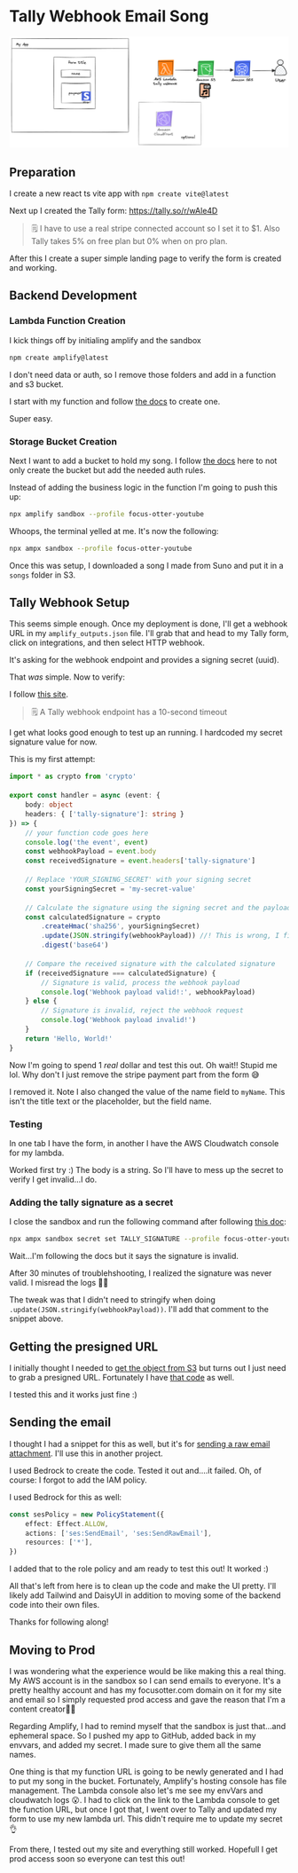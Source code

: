 # Tally Webhook Email Song

![arch diagram](./readmeImages/tally-webhook-song-email-arch.png)

## Preparation

I create a new react ts vite app with `npm create vite@latest`

Next up I created the Tally form: https://tally.so/r/wAle4D

> 🗒️ I have to use a real stripe connected account so I set it to $1. Also Tally takes 5% on free plan but 0% when on pro plan.

After this I create a super simple landing page to verify the form is created and working.

## Backend Development

### Lambda Function Creation

I kick things off by initialing amplify and the sandbox

```sh
npm create amplify@latest
```

I don't need data or auth, so I remove those folders and add in a function and s3 bucket.

I start with my function and follow [the docs](https://docs.amplify.aws/react/build-a-backend/functions/set-up-function/) to create one.

Super easy.

### Storage Bucket Creation

Next I want to add a bucket to hold my song. I follow [the docs](https://docs.amplify.aws/react/build-a-backend/storage/authorization/) here to not only create the bucket but add the needed auth rules.

Instead of adding the business logic in the function I'm going to push this up:

```sh
npx amplify sandbox --profile focus-otter-youtube
```

Whoops, the terminal yelled at me. It's now the following:

```sh
npx ampx sandbox --profile focus-otter-youtube
```

Once this was setup, I downloaded a song I made from Suno and put it in a `songs` folder in S3.

## Tally Webhook Setup

This seems simple enough. Once my deployment is done, I'll get a webhook URL in my `amplify_outputs.json` file. I'll grab that and head to my Tally form, click on integrations, and then select HTTP webhook.

It's asking for the webhook endpoint and provides a signing secret (uuid).

That _was_ simple. Now to verify:

I follow [this site](https://tally.so/help/webhooks).

> 🗒️ A Tally webhook endpoint has a 10-second timeout

I get what looks good enough to test up an running. I hardcoded my secret signature value for now.

This is my first attempt:

```ts
import * as crypto from 'crypto'

export const handler = async (event: {
	body: object
	headers: { ['tally-signature']: string }
}) => {
	// your function code goes here
	console.log('the event', event)
	const webhookPayload = event.body
	const receivedSignature = event.headers['tally-signature']

	// Replace 'YOUR_SIGNING_SECRET' with your signing secret
	const yourSigningSecret = 'my-secret-value'

	// Calculate the signature using the signing secret and the payload
	const calculatedSignature = crypto
		.createHmac('sha256', yourSigningSecret)
		.update(JSON.stringify(webhookPayload)) //! This is wrong, I figure it out later. No need to stringify
		.digest('base64')

	// Compare the received signature with the calculated signature
	if (receivedSignature === calculatedSignature) {
		// Signature is valid, process the webhook payload
		console.log('Webhook payload valid!:', webhookPayload)
	} else {
		// Signature is invalid, reject the webhook request
		console.log('Webhook payload invalid!')
	}
	return 'Hello, World!'
}
```

Now I'm going to spend 1 _real_ dollar and test this out. Oh wait!! Stupid me lol. Why don't I just remove the stripe payment part from the form 😅

I removed it. Note I also changed the value of the name field to `myName`. This isn't the title text or the placeholder, but the field name.

### Testing

In one tab I have the form, in another I have the AWS Cloudwatch console for my lambda.

Worked first try :) The body is a string. So I'll have to mess up the secret to verify I get invalid...I do.

### Adding the tally signature as a secret

I close the sandbox and run the following command after following [this doc](https://docs.amplify.aws/react/deploy-and-host/fullstack-branching/secrets-and-vars/#local-environment):

```sh
npx ampx sandbox secret set TALLY_SIGNATURE --profile focus-otter-youtube
```

Wait...I'm following the docs but it says the signature is invalid.

After 30 minutes of troublehshooting, I realized the signature was never valid. I misread the logs 🤦‍♂️

The tweak was that I didn't need to stringify when doing `.update(JSON.stringify(webhookPayload))`. I'll add that comment to the snippet above.

## Getting the presigned URL

I initially thought I needed to [get the object from S3](https://github.com/mtliendo/simple-stripe-checkout/blob/main/amplify/functions/stripe-checkout/helpers/getObjectFromS3.ts) but turns out I just need to grab a presigned URL. Fortunately I have [that code](https://github.com/mtliendo/fullstack-ticketer/blob/main/amplify/customResources/functions/utils/saveImageAndReturnSignedURL.ts#L28-L38) as well.

I tested this and it works just fine :)

## Sending the email

I thought I had a snippet for this as well, but it's for [sending a raw email attachment](https://github.com/mtliendo/simple-stripe-checkout/blob/ed0b7d67365741f1b4fcb1c1878dcca277e40ae1/amplify/functions/stripe-checkout/helpers/sendSESEmailWithAttachment.ts#L4). I'll use this in another project.

I used Bedrock to create the code. Tested it out and....it failed. Oh, of course: I forgot to add the IAM policy.

I used Bedrock for this as well:

```ts
const sesPolicy = new PolicyStatement({
	effect: Effect.ALLOW,
	actions: ['ses:SendEmail', 'ses:SendRawEmail'],
	resources: ['*'],
})
```

I added that to the role policy and am ready to test this out!
It worked :)

All that's left from here is to clean up the code and make the UI pretty. I'll likely add Tailwind and DaisyUI in addition to moving some of the backend code into their own files.

Thanks for following along!

## Moving to Prod

I was wondering what the experience would be like making this a real thing. My AWS account is in the sandbox so I can send emails to everyone. It's a pretty healthy account and has my focusotter.com domain on it for my site and email so I simply requested prod access and gave the reason that I'm a content creator🤷‍♂️

Regarding Amplify, I had to remind myself that the sandbox is just that...and ephemeral space. So I pushed my app to GitHub, added back in my envvars, and added my secret. I made sure to give them all the same names.

One thing is that my function URL is going to be newly generated and I had to put my song in the bucket. Fortunately, Amplify's hosting console has file management. The Lambda console also let's me see my envVars and cloudwatch logs 😮. I had to click on the link to the Lambda console to get the function URL, but once I got that, I went over to Tally and updated my form to use my new lambda url. This didn't require me to update my secret 👌

From there, I tested out my site and everything still worked. Hopefull I get prod access soon so everyone can test this out!

